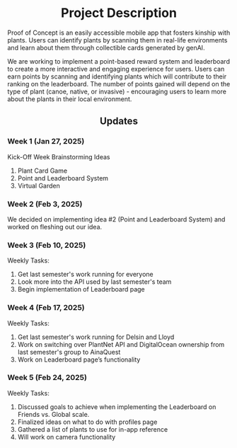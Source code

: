 <h1 style="text-align: center;"> Project Description </h1>
<p>Proof of Concept is an easily accessible mobile app that fosters kinship with plants. Users can identify plants by scanning them in real-life environments and learn about them through collectible cards generated by genAI. </p>

<p> We are working to implement a point-based reward system and leaderboard to create a more interactive and engaging experience for users.  Users can earn points by scanning and identifying plants which will contribute to their ranking on the leaderboard.  The number of points gained will depend on the type of plant (canoe, native, or invasive) - encouraging users to learn more about the plants in their local environment. </p>

<h2 style="text-align: center;"> Updates </h2>


<h3> Week 1 (Jan 27, 2025) </h3>
Kick-Off Week
Brainstorming Ideas
<ol>
  <li> Plant Card Game  </li>
  <li> Point and Leaderboard System </li>
  <li> Virtual Garden </li>
</ol>


<h3> Week 2 (Feb 3, 2025) </h3>
We decided on implementing idea #2 (Point and Leaderboard System) and worked on fleshing out our idea.


<h3> Week 3 (Feb 10, 2025) </h3>

Weekly Tasks:
<ol>
  <li> Get last semester's work running for everyone </li>
  <li> Look more into the API used by last semester's team </li>
  <li> Begin implementation of Leaderboard page </li>
</ol>


<h3> Week 4 (Feb 17, 2025) </h3>

Weekly Tasks:
<ol>
  <li> Get last semester's work running for Delsin and Lloyd </li>
  <li> Work on switching over PlantNet API and DigitalOcean ownership from last semester's group to AinaQuest </li>
  <li> Work on Leaderboard page’s functionality </li>
</ol>


<h3> Week 5 (Feb 24, 2025) </h3>
Weekly Tasks:
<ol>
  <li> Discussed goals to achieve when implementing the Leaderboard on Friends vs. Global scale. </li>
  <li> Finalized ideas on what to do with profiles page </li>
  <li> Gathered a list of plants to use for in-app reference </li>
  <li> Will work on camera functionality </li>
</ol>
